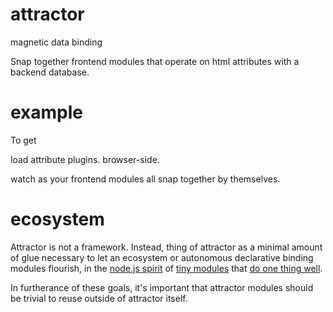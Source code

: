 # attractor

magnetic data binding

Snap together frontend modules that operate on html attributes with a
backend database.

# example

To get 

load attribute plugins.
browser-side.


watch as your frontend
modules all snap together by themselves.


# ecosystem

Attractor is not a framework. Instead, thing of attractor as a minimal amount of
glue necessary to let an ecosystem or autonomous declarative binding modules
flourish, in the [node.js spirit](https://github.com/rvagg/node-levelup) of
[tiny modules](http://voxeljs.com) that
[do one thing well](http://www.faqs.org/docs/artu/ch01s06.html).

In furtherance of these goals, it's important that attractor modules should be
trivial to reuse outside of attractor itself.
